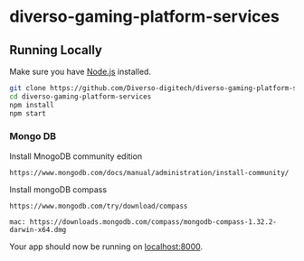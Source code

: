 # diverso-gaming-platform-services

## Running Locally

Make sure you have [Node.js](http://nodejs.org/) installed.

```sh
git clone https://github.com/Diverso-digitech/diverso-gaming-platform-services.git
cd diverso-gaming-platform-services
npm install
npm start
```

### Mongo DB

Install MnogoDB community edition
```
https://www.mongodb.com/docs/manual/administration/install-community/
```

Install mongoDB compass
```
https://www.mongodb.com/try/download/compass

mac: https://downloads.mongodb.com/compass/mongodb-compass-1.32.2-darwin-x64.dmg
```

Your app should now be running on [localhost:8000](http://localhost:8000/).
